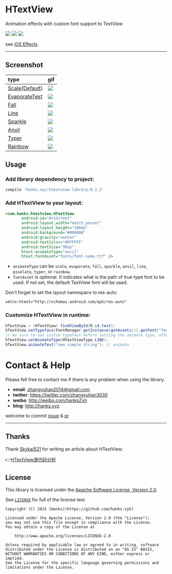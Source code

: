 # HTextView
Animation effects with custom font support to TextView

![](https://img.shields.io/hexpm/l/plug.svg)
![](https://img.shields.io/badge/Platform-Android-brightgreen.svg)
![](https://img.shields.io/badge/Android-CustomView-blue.svg)

see [iOS Effects](https://github.com/lexrus/LTMorphingLabel)

---

## Screenshot

| type  | gif |
| :-- | :-- |
| [Scale(Default)](https://github.com/hanks-zyh/HTextView/blob/master/htextview-library/src/main/java/com/hanks/htextview/animatetext/ScaleText.java) | ![](https://github.com/hanks-zyh/HTextView/blob/master/screenshot/demo3.gif) |
| [EvaporateText](https://github.com/hanks-zyh/HTextView/blob/master/htextview-library/src/main/java/com/hanks/htextview/animatetext/EvaporateText.java) | ![](https://github.com/hanks-zyh/HTextView/blob/master/screenshot/demo5.gif) |
| [Fall](https://github.com/hanks-zyh/HTextView/blob/master/htextview-library/src/main/java/com/hanks/htextview/animatetext/FallText.java) | ![](https://github.com/hanks-zyh/HTextView/blob/master/screenshot/demo6.gif) |
| [Line](https://github.com/hanks-zyh/HTextView/blob/master/htextview-library/src/main/java/com/hanks/htextview/animatetext/LineText.java) | ![](https://github.com/hanks-zyh/HTextView/blob/master/screenshot/demo7.gif) |
| [Sparkle](https://github.com/hanks-zyh/HTextView/blob/master/htextview-library/src/main/java/com/hanks/htextview/animatetext/SparkleText.java) | ![](https://github.com/hanks-zyh/HTextView/blob/master/screenshot/demo8.gif) |
| [Anvil](https://github.com/hanks-zyh/HTextView/blob/master/htextview-library/src/main/java/com/hanks/htextview/animatetext/AnvilText.java) | ![](https://github.com/hanks-zyh/HTextView/blob/master/screenshot/demo2.gif) |
| [Typer](https://github.com/hanks-zyh/HTextView/blob/master/htextview-library/src/main/java/com/hanks/htextview/animatetext/TyperText.java) |  ![](https://github.com/hanks-zyh/HTextView/blob/master/screenshot/typer.gif) |
| [Rainbow](https://github.com/hanks-zyh/HTextView/blob/master/htextview-library/src/main/java/com/hanks/htextview/animatetext/RainBowText.java) | ![](https://github.com/hanks-zyh/HTextView/blob/master/screenshot/rainbow.gif) |


## Usage

### Add library dependency to project:

```groovy
compile 'hanks.xyz:htextview-library:0.1.3'
```

### Add HTextView to your layout:

```xml
<com.hanks.htextview.HTextView
       android:id="@+id/text"
       android:layout_width="match_parent"
       android:layout_height="100dp"
       android:background="#000000"
       android:gravity="center"
       android:textColor="#FFFFFF"
       android:textSize="30sp"
       htext:animateType="anvil"
       htext:fontAsset="fonts/font-name.ttf" />
```

- `animateType` can be `scale`, `evaporate`, `fall`, `sparkle`, `anvil`, `line`, `pixelate`, `typer`, or `rainbow`.
- `fontAsset` is optional. It indicates what is the path of true type font to be used. If not set, the default TextView font will be used.

Don't forget to set the layout namespace to res-auto:

```xml
xmlns:htext="http://schemas.android.com/apk/res-auto"
```

### Customize HTextView in runtime:

```java
hTextView = (HTextView) findViewById(R.id.text);
hTextView.setTypeface(FontManager.getInstance(getAssets()).getFont("fonts/font-name.ttf")); 
// be sure to set custom typeface before setting the animate type, otherwise the font may not be updated.
hTextView.setAnimateType(HTextViewType.LINE);
hTextView.animateText("new simple string"); // animate
```


# Contact & Help

Please fell free to contact me if there is any problem when using the library.

- **email**: zhangyuhan2014@gmail.com
- **twitter**: https://twitter.com/zhangyuhan3030
- **weibo**: http://weibo.com/hanksZyh
- **blog**: http://hanks.xyz

welcome to commit [issue](https://github.com/hanks-zyh/HTextView/issues) & [pr](https://github.com/hanks-zyh/HTextView/pulls)

---

## Thanks

Thank [Skykai521](https://github.com/Skykai521) for writing an article about HTextView:

:point_right:[HTextView源代码分析](http://skykai521.github.io/2016/01/30/HTextView%E6%BA%90%E4%BB%A3%E7%A0%81%E5%88%86%E6%9E%90/)

 
## License

This library is licensed under the [Apache Software License, Version 2.0](http://www.apache.org/licenses/LICENSE-2.0).

See [`LICENSE`](LICENSE) for full of the license text.

    Copyright (C) 2015 [Hanks](https://github.com/hanks-zyh)

    Licensed under the Apache License, Version 2.0 (the "License");
    you may not use this file except in compliance with the License.
    You may obtain a copy of the License at

        http://www.apache.org/licenses/LICENSE-2.0

    Unless required by applicable law or agreed to in writing, software
    distributed under the License is distributed on an "AS IS" BASIS,
    WITHOUT WARRANTIES OR CONDITIONS OF ANY KIND, either express or implied.
    See the License for the specific language governing permissions and
    limitations under the License.
